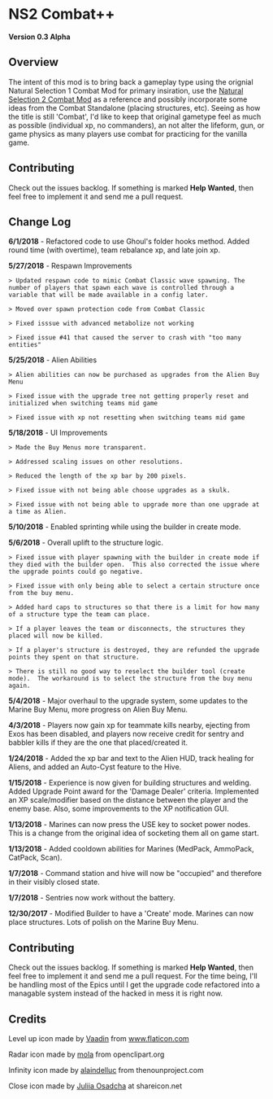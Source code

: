 # NS2 Combat++
**Version 0.3 Alpha**

## Overview
The intent of this mod is to bring back a gameplay type using the orignial Natural Selection 1 Combat Mod for primary insiration, use the [Natural Selection 2 Combat Mod](https://github.com/AlexHayton/NS2Combat) as a reference and possibly incorporate some ideas from the Combat Standalone (placing structures, etc).  Seeing as how the title is still 'Combat', I'd like to keep that original gametype feel as much as possible (individual xp, no commanders), an not alter the lifeform, gun, or game physics as many players use combat for practicing for the vanilla game.

## Contributing
Check out the issues backlog.  If something is marked **Help Wanted**, then feel free to implement it and send me a pull request.

## Change Log
**6/1/2018** - Refactored code to use Ghoul's folder hooks method.  Added round time (with overtime), team rebalance xp, and late join xp.

**5/27/2018** - Respawn Improvements

    > Updated respawn code to mimic Combat Classic wave spawning. The number of players that spawn each wave is controlled through a variable that will be made available in a config later.

    > Moved over spawn protection code from Combat Classic

    > Fixed isssue with advanced metabolize not working

    > Fixed issue #41 that caused the server to crash with "too many entities"
    
**5/25/2018** - Alien Abilities

    > Alien abilities can now be purchased as upgrades from the Alien Buy Menu

    > Fixed issue with the upgrade tree not getting properly reset and initialized when switching teams mid game

    > Fixed issue with xp not resetting when switching teams mid game

**5/18/2018** - UI Improvements

    > Made the Buy Menus more transparent.

    > Addressed scaling issues on other resolutions.

    > Reduced the length of the xp bar by 200 pixels.

    > Fixed issue with not being able choose upgrades as a skulk.

    > Fixed issue with not being able to upgrade more than one upgrade at a time as Alien.

**5/10/2018** - Enabled sprinting while using the builder in create mode.

**5/6/2018** - Overall uplift to the structure logic.

    > Fixed issue with player spawning with the builder in create mode if they died with the builder open.  This also corrected the issue where the upgrade points could go negative.
    
    > Fixed issue with only being able to select a certain structure once from the buy menu.
    
    > Added hard caps to structures so that there is a limit for how many of a structure type the team can place.
    
    > If a player leaves the team or disconnects, the structures they placed will now be killed.
    
    > If a player's structure is destroyed, they are refunded the upgrade points they spent on that structure.
    
    > There is still no good way to reselect the builder tool (create mode).  The workaround is to select the structure from the buy menu again.

**5/4/2018** - Major overhaul to the upgrade system, some updates to the Marine Buy Menu, more progress on Alien Buy Menu.

**4/3/2018** - Players now gain xp for teammate kills nearby, ejecting from Exos has been disabled, and players now receive credit for sentry and babbler kills if they are the one that placed/created it.

**1/24/2018** - Added the xp bar and text to the Alien HUD, track healing for Aliens, and added an Auto-Cyst feature to the Hive.

**1/15/2018** - Experience is now given for building structures and welding.  Added Upgrade Point award for the 'Damage Dealer' criteria.  Implemented an XP scale/modifier based on the distance between the player and the enemy base. Also, some improvements to the XP notification GUI.

**1/13/2018** - Marines can now press the USE key to socket power nodes.  This is a change from the original idea of socketing them all on game start.

**1/13/2018** - Added cooldown abilities for Marines (MedPack, AmmoPack, CatPack, Scan).

**1/7/2018** - Command station and hive will now be "occupied" and therefore in their visibly closed state.

**1/7/2018** - Sentries now work without the battery.

**12/30/2017** - Modified Builder to have a 'Create' mode.  Marines can now place structures.  Lots of polish on the Marine Buy Menu.

## Contributing
Check out the issues backlog.  If something is marked **Help Wanted**, then feel free to implement it and send me a pull request.  For the time being, I'll be handling most of the Epics until I get the upgrade code refactored into a managable system instead of the hacked in mess it is right now.

## Credits
Level up icon made by [Vaadin](https://www.flaticon.com/authors/vaadin) from www.flaticon.com

Radar icon made by [mola](https://openclipart.org/user-detail/mola) from openclipart.org

Infinity icon made by [alaindelluc](https://thenounproject.com/alaindelluc/) from thenounproject.com

Close icon made by [Juliia Osadcha](https://www.shareicon.net/author/juliia-osadcha) at shareicon.net
